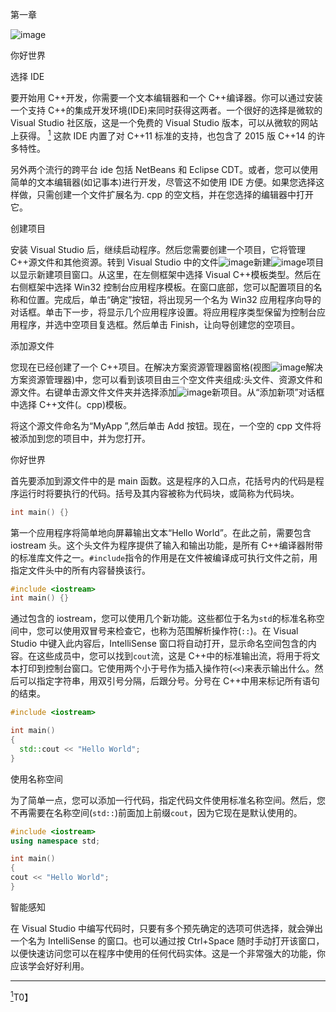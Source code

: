 第一章

![image](images/frontdot.jpg)

你好世界

选择 IDE

要开始用 C++开发，你需要一个文本编辑器和一个 C++编译器。你可以通过安装一个支持 C++的集成开发环境(IDE)来同时获得这两者。一个很好的选择是微软的 Visual Studio 社区版，这是一个免费的 Visual Studio 版本，可以从微软的网站上获得。 [<sup>1</sup>](#Fn1) 这款 IDE 内置了对 C++11 标准的支持，也包含了 2015 版 C++14 的许多特性。

另外两个流行的跨平台 ide 包括 NetBeans 和 Eclipse CDT。或者，您可以使用简单的文本编辑器(如记事本)进行开发，尽管这不如使用 IDE 方便。如果您选择这样做，只需创建一个文件扩展名为. cpp 的空文档，并在您选择的编辑器中打开它。

创建项目

安装 Visual Studio 后，继续启动程序。然后您需要创建一个项目，它将管理 C++源文件和其他资源。转到 Visual Studio 中的文件![image](images/arrow.jpg)新建![image](images/arrow.jpg)项目以显示新建项目窗口。从这里，在左侧框架中选择 Visual C++模板类型。然后在右侧框架中选择 Win32 控制台应用程序模板。在窗口底部，您可以配置项目的名称和位置。完成后，单击“确定”按钮，将出现另一个名为 Win32 应用程序向导的对话框。单击下一步，将显示几个应用程序设置。将应用程序类型保留为控制台应用程序，并选中空项目复选框。然后单击 Finish，让向导创建您的空项目。

添加源文件

您现在已经创建了一个 C++项目。在解决方案资源管理器窗格(视图![image](images/arrow.jpg)解决方案资源管理器)中，您可以看到该项目由三个空文件夹组成:头文件、资源文件和源文件。右键单击源文件文件夹并选择添加![image](images/arrow.jpg)新项目。从“添加新项”对话框中选择 C++文件(。cpp)模板。

将这个源文件命名为“MyApp ”,然后单击 Add 按钮。现在，一个空的 cpp 文件将被添加到您的项目中，并为您打开。

你好世界

首先要添加到源文件中的是 main 函数。这是程序的入口点，花括号内的代码是程序运行时将要执行的代码。括号及其内容被称为代码块，或简称为代码块。

```cpp
int main() {}
```

第一个应用程序将简单地向屏幕输出文本“Hello World”。在此之前，需要包含 iostream 头。这个头文件为程序提供了输入和输出功能，是所有 C++编译器附带的标准库文件之一。`#include`指令的作用是在文件被编译成可执行文件之前，用指定文件头中的所有内容替换该行。

```cpp
#include <iostream>
int main() {}
```

通过包含的 iostream，您可以使用几个新功能。这些都位于名为`std`的标准名称空间中，您可以使用双冒号来检查它，也称为范围解析操作符(`::`)。在 Visual Studio 中键入此内容后，IntelliSense 窗口将自动打开，显示命名空间包含的内容。在这些成员中，您可以找到`cout`流，这是 C++中的标准输出流，将用于将文本打印到控制台窗口。它使用两个小于号作为插入操作符(`<<`)来表示输出什么。然后可以指定字符串，用双引号分隔，后跟分号。分号在 C++中用来标记所有语句的结束。

```cpp
#include <iostream>

int main()
{
  std::cout << "Hello World";
}
```

使用名称空间

为了简单一点，您可以添加一行代码，指定代码文件使用标准名称空间。然后，您不再需要在名称空间(`std::`)前面加上前缀`cout`，因为它现在是默认使用的。

```cpp
#include <iostream>
using namespace std;

int main()
{
cout << "Hello World";
}
```

智能感知

在 Visual Studio 中编写代码时，只要有多个预先确定的选项可供选择，就会弹出一个名为 IntelliSense 的窗口。也可以通过按 Ctrl+Space 随时手动打开该窗口，以便快速访问您可以在程序中使用的任何代码实体。这是一个非常强大的功能，你应该学会好好利用。

________________

[<sup>1</sup>](#_Fn1)T0】
